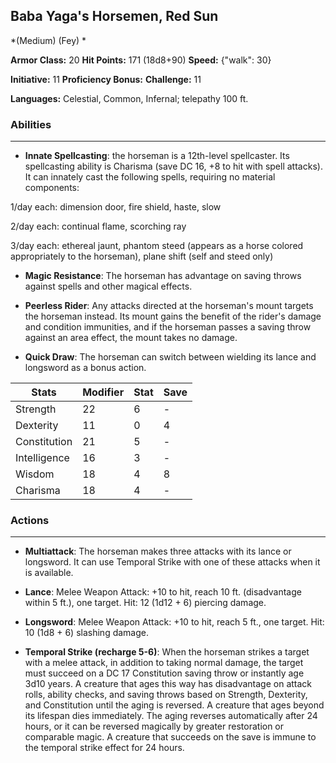 ## Baba Yaga's Horsemen, Red Sun
*(Medium) (Fey) *

**Armor Class:** 20
**Hit Points:** 171 (18d8+90)
**Speed:** {"walk": 30}

**Initiative:** 11
**Proficiency Bonus:**
**Challenge:** 11

**Languages:** Celestial, Common, Infernal; telepathy 100 ft.

### Abilities
 --- 
- **Innate Spellcasting**: the horseman is a 12th-level spellcaster. Its spellcasting ability is Charisma (save DC 16, +8 to hit with spell attacks). It can innately cast the following spells, requiring no material components:

1/day each: dimension door, fire shield, haste, slow

2/day each: continual flame, scorching ray

3/day each: ethereal jaunt, phantom steed (appears as a horse colored appropriately to the horseman), plane shift (self and steed only)

- **Magic Resistance**: The horseman has advantage on saving throws against spells and other magical effects.

- **Peerless Rider**: Any attacks directed at the horseman's mount targets the horseman instead. Its mount gains the benefit of the rider's damage and condition immunities, and if the horseman passes a saving throw against an area effect, the mount takes no damage.

- **Quick Draw**: The horseman can switch between wielding its lance and longsword as a bonus action.



| Stats | Modifier | Stat | Save
| ---- | ---- | ---- | ---- |
| Strength | 22 | 6 | - |
| Dexterity | 11 | 0 | 4 |
| Constitution | 21 | 5 | - |
| Intelligence | 16 | 3 | - |
| Wisdom | 18 | 4 | 8 |
| Charisma | 18 | 4 | - |

### Actions
 --- 
- **Multiattack**: The horseman makes three attacks with its lance or longsword. It can use Temporal Strike with one of these attacks when it is available.

- **Lance**: Melee Weapon Attack: +10 to hit, reach 10 ft. (disadvantage within 5 ft.), one target. Hit: 12 (1d12 + 6) piercing damage.

- **Longsword**: Melee Weapon Attack: +10 to hit, reach 5 ft., one target. Hit: 10 (1d8 + 6) slashing damage.

- **Temporal Strike (recharge 5-6)**: When the horseman strikes a target with a melee attack, in addition to taking normal damage, the target must succeed on a DC 17 Constitution saving throw or instantly age 3d10 years. A creature that ages this way has disadvantage on attack rolls, ability checks, and saving throws based on Strength, Dexterity, and Constitution until the aging is reversed. A creature that ages beyond its lifespan dies immediately. The aging reverses automatically after 24 hours, or it can be reversed magically by greater restoration or comparable magic. A creature that succeeds on the save is immune to the temporal strike effect for 24 hours.

